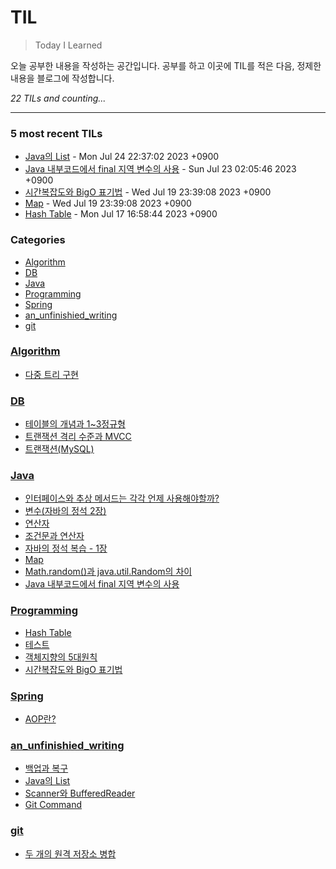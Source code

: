 # TIL
> Today I Learned

오늘 공부한 내용을 작성하는 공간입니다. 공부를 하고 이곳에 TIL를 적은 다음, 정제한 내용을 블로그에 작성합니다.


_22 TILs and counting..._

---

### 5 most recent TILs

- [Java의 List](an_unfinishied_writing/List.md) - Mon Jul 24 22:37:02 2023 +0900
- [Java 내부코드에서 final 지역 변수의 사용](Java/final_local_variable.md) - Sun Jul 23 02:05:46 2023 +0900
- [시간복잡도와 BigO 표기법](Programming/time_complexity.md) - Wed Jul 19 23:39:08 2023 +0900
- [Map](Java/Map.md) - Wed Jul 19 23:39:08 2023 +0900
- [Hash Table](Programming/Hash_Table.md) - Mon Jul 17 16:58:44 2023 +0900

### Categories

- [Algorithm](#Algorithm)
- [DB](#DB)
- [Java](#Java)
- [Programming](#Programming)
- [Spring](#Spring)
- [an_unfinishied_writing](#an_unfinishied_writing)
- [git](#git)

### [Algorithm](#Algorithm)
- [다중 트리 구현](Algorithm/N-ary_tree.md)

### [DB](#DB)
- [테이블의 개념과 1~3정규형](DB/Concepts_and_Normalization_of_Table.md)
- [트랜잭션 격리 수준과 MVCC](DB/Transaction_Isolation_Level.md)
- [트랜잭션(MySQL)](DB/Transaction_and_Concurrency_Control.md)

### [Java](#Java)
- [인터페이스와 추상 메서드는 각각 언제 사용해야할까?](Java/Interface_Abstract_class.md)
- [변수(자바의 정석 2장)](Java/Java_Jungsuk_chapter2.md)
- [연산자](Java/Java_Jungsuk_chapter3.md)
- [조건문과 연산자](Java/Java_Jungsuk_chapter4.md)
- [자바의 정석 복습 - 1장](Java/Java_jungsuk_chapter1.md)
- [Map](Java/Map.md)
- [Math.random()과 java.util.Random의 차이](Java/Math_random()_VS_Random.md)
- [Java 내부코드에서 final 지역 변수의 사용](Java/final_local_variable.md)

### [Programming](#Programming)
- [Hash Table](Programming/Hash_Table.md)
- [테스트](Programming/Software_test.md)
- [객체지향의 5대원칙](Programming/oop_SOLID.md)
- [시간복잡도와 BigO 표기법](Programming/time_complexity.md)

### [Spring](#Spring)
- [AOP란?](Spring/AOP.md)

### [an_unfinishied_writing](#an_unfinishied_writing)
- [백업과 복구](an_unfinishied_writing/Back_up_and_Restoration.md)
- [Java의 List](an_unfinishied_writing/List.md)
- [Scanner와 BufferedReader](an_unfinishied_writing/Scanner_And_BufferedReader.md)
- [Git Command](an_unfinishied_writing/git_command.md)

### [git](#git)
- [두 개의 원격 저장소 병합](git/merge_remote_to_remote.md)

[1]: https://simonwillison.net/2020/Apr/20/self-rewriting-readme/
[2]: https://github.com/jbranchaud/til

